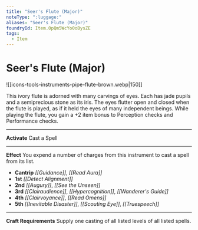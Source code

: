 ```yaml
---
title: "Seer's Flute (Major)"
noteType: ":luggage:"
aliases: "Seer's Flute (Major)"
foundryId: Item.0pQm5WcYo0oBysZE
tags:
  - Item
---
```


# Seer's Flute (Major)
![[icons-tools-instruments-pipe-flute-brown.webp|150]]

This ivory flute is adorned with many carvings of eyes. Each has jade pupils and a semiprecious stone as its iris. The eyes flutter open and closed when the flute is played, as if it held the eyes of many independent beings. While playing the flute, you gain a +2 item bonus to Perception checks and Performance checks.

* * *

**Activate** Cast a Spell

* * *

**Effect** You expend a number of charges from this instrument to cast a spell from its list.

*   **Cantrip** _[[Guidance]]_, _[[Read Aura]]_
*   **1st** _[[Detect Alignment]]_
*   **2nd** _[[Augury]]_, _[[See the Unseen]]_
*   **3rd** _[[Clairaudience]]_, _[[Hypercognition]]_, _[[Wanderer's Guide]]_
*   **4th** _[[Clairvoyance]]_, _[[Read Omens]]_
*   **5th** _[[Inevitable Disaster]]_, _[[Scouting Eye]]_, _[[Truespeech]]_

* * *

**Craft Requirements** Supply one casting of all listed levels of all listed spells.
